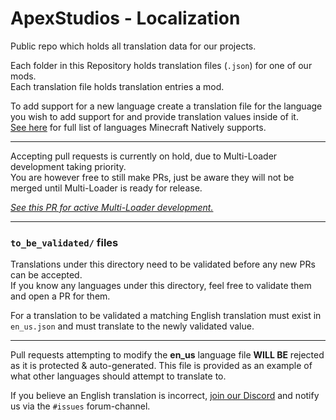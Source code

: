 # ApexStudios - Localization
Public repo which holds all translation data for our projects.

Each folder in this Repository holds translation files (`.json`) for one of our mods.<br>
Each translation file holds translation entries a mod.

To add support for a new language create a translation file for the language you wish to add support for and provide translation values inside of it.<br>
[See here](https://minecraft.fandom.com/wiki/Language) for full list of languages Minecraft Natively supports.

---
Accepting pull requests is currently on hold, due to Multi-Loader development taking priority.<br>
You are however free to still make PRs, just be aware they will not be merged until Multi-Loader is ready for release.

[_See this PR for active Multi-Loader development._](https://github.com/ApexStudios-Dev/ApexCore/pull/11)

---
### `to_be_validated/` files

Translations under this directory need to be validated before any new PRs can be accepted.<br>
If you know any languages under this directory, feel free to validate them and open a PR for them.

For a translation to be validated a matching English translation must exist in `en_us.json` and must translate to the newly validated value.

---
Pull requests attempting to modify the **en_us** language file **WILL BE** rejected as it is protected & auto-generated.
This file is provided as an example of what other languages should attempt to translate to.

If you believe an English translation is incorrect, [join our Discord](https://discord.apexstudios.xyz/) and notify us via the `#issues` forum-channel.